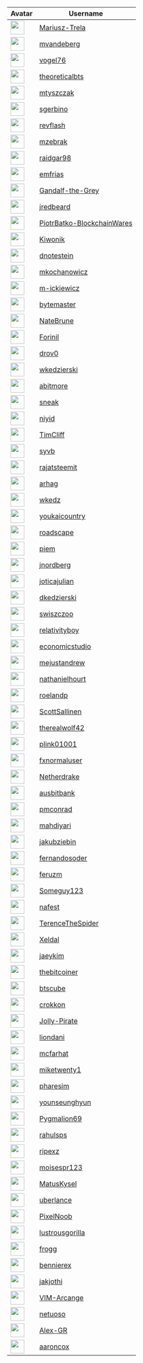 <!-- CONTRIBUTORS START -->
| Avatar | Username |
|--------|----------|
| <img src="https://avatars.githubusercontent.com/u/47446615?v=4" width="32"/> | [Mariusz-Trela](https://github.com/Mariusz-Trela) |
| <img src="https://avatars.githubusercontent.com/u/15834128?v=4" width="32"/> | [mvandeberg](https://github.com/mvandeberg) |
| <img src="https://avatars.githubusercontent.com/u/6086581?v=4" width="32"/> | [vogel76](https://github.com/vogel76) |
| <img src="https://avatars.githubusercontent.com/u/10215982?v=4" width="32"/> | [theoreticalbts](https://github.com/theoreticalbts) |
| <img src="https://avatars.githubusercontent.com/u/47424648?v=4" width="32"/> | [mtyszczak](https://github.com/mtyszczak) |
| <img src="https://avatars.githubusercontent.com/u/778036?v=4" width="32"/> | [sgerbino](https://github.com/sgerbino) |
| <img src="https://avatars.githubusercontent.com/u/18016831?v=4" width="32"/> | [revflash](https://github.com/revflash) |
| <img src="https://avatars.githubusercontent.com/u/73518558?v=4" width="32"/> | [mzebrak](https://github.com/mzebrak) |
| <img src="https://avatars.githubusercontent.com/u/47774475?v=4" width="32"/> | [raidgar98](https://github.com/raidgar98) |
| <img src="https://avatars.githubusercontent.com/u/6821518?v=4" width="32"/> | [emfrias](https://github.com/emfrias) |
| <img src="https://avatars.githubusercontent.com/u/6341057?v=4" width="32"/> | [Gandalf-the-Grey](https://github.com/Gandalf-the-Grey) |
| <img src="https://avatars.githubusercontent.com/u/23157604?v=4" width="32"/> | [jredbeard](https://github.com/jredbeard) |
| <img src="https://avatars.githubusercontent.com/u/89073252?v=4" width="32"/> | [PiotrBatko-BlockchainWares](https://github.com/PiotrBatko-BlockchainWares) |
| <img src="https://avatars.githubusercontent.com/u/30624352?v=4" width="32"/> | [Kiwonik](https://github.com/Kiwonik) |
| <img src="https://avatars.githubusercontent.com/u/5102968?v=4" width="32"/> | [dnotestein](https://github.com/dnotestein) |
| <img src="https://avatars.githubusercontent.com/u/30365588?v=4" width="32"/> | [mkochanowicz](https://github.com/mkochanowicz) |
| <img src="https://avatars.githubusercontent.com/u/127381129?v=4" width="32"/> | [m-ickiewicz](https://github.com/m-ickiewicz) |
| <img src="https://avatars.githubusercontent.com/u/347290?v=4" width="32"/> | [bytemaster](https://github.com/bytemaster) |
| <img src="https://avatars.githubusercontent.com/u/5235087?v=4" width="32"/> | [NateBrune](https://github.com/NateBrune) |
| <img src="https://avatars.githubusercontent.com/u/22886482?v=4" width="32"/> | [Forinil](https://github.com/Forinil) |
| <img src="https://avatars.githubusercontent.com/u/22356916?v=4" width="32"/> | [drov0](https://github.com/drov0) |
| <img src="https://avatars.githubusercontent.com/u/42038027?v=4" width="32"/> | [wkedzierski](https://github.com/wkedzierski) |
| <img src="https://avatars.githubusercontent.com/u/9946777?v=4" width="32"/> | [abitmore](https://github.com/abitmore) |
| <img src="https://avatars.githubusercontent.com/u/408977?v=4" width="32"/> | [sneak](https://github.com/sneak) |
| <img src="https://avatars.githubusercontent.com/u/20237127?v=4" width="32"/> | [niyid](https://github.com/niyid) |
| <img src="https://avatars.githubusercontent.com/u/20735105?v=4" width="32"/> | [TimCliff](https://github.com/TimCliff) |
| <img src="https://avatars.githubusercontent.com/u/10530973?v=4" width="32"/> | [syvb](https://github.com/syvb) |
| <img src="https://avatars.githubusercontent.com/u/41020259?v=4" width="32"/> | [rajatsteemit](https://github.com/rajatsteemit) |
| <img src="https://avatars.githubusercontent.com/u/8333406?v=4" width="32"/> | [arhag](https://github.com/arhag) |
| <img src="https://avatars.githubusercontent.com/u/19613773?v=4" width="32"/> | [wkedz](https://github.com/wkedz) |
| <img src="https://avatars.githubusercontent.com/u/838544?v=4" width="32"/> | [youkaicountry](https://github.com/youkaicountry) |
| <img src="https://avatars.githubusercontent.com/u/5168676?v=4" width="32"/> | [roadscape](https://github.com/roadscape) |
| <img src="https://avatars.githubusercontent.com/u/142960?v=4" width="32"/> | [piem](https://github.com/piem) |
| <img src="https://avatars.githubusercontent.com/u/95886?v=4" width="32"/> | [jnordberg](https://github.com/jnordberg) |
| <img src="https://avatars.githubusercontent.com/u/25859602?v=4" width="32"/> | [joticajulian](https://github.com/joticajulian) |
| <img src="https://avatars.githubusercontent.com/u/47428068?v=4" width="32"/> | [dkedzierski](https://github.com/dkedzierski) |
| <img src="https://avatars.githubusercontent.com/u/90421476?v=4" width="32"/> | [swiszczoo](https://github.com/swiszczoo) |
| <img src="https://avatars.githubusercontent.com/u/599528?v=4" width="32"/> | [relativityboy](https://github.com/relativityboy) |
| <img src="https://avatars.githubusercontent.com/u/38183982?v=4" width="32"/> | [economicstudio](https://github.com/economicstudio) |
| <img src="https://avatars.githubusercontent.com/u/36562241?v=4" width="32"/> | [mejustandrew](https://github.com/mejustandrew) |
| <img src="https://avatars.githubusercontent.com/u/271977?v=4" width="32"/> | [nathanielhourt](https://github.com/nathanielhourt) |
| <img src="https://avatars.githubusercontent.com/u/248064?v=4" width="32"/> | [roelandp](https://github.com/roelandp) |
| <img src="https://avatars.githubusercontent.com/u/5825912?v=4" width="32"/> | [ScottSallinen](https://github.com/ScottSallinen) |
| <img src="https://avatars.githubusercontent.com/u/31614097?v=4" width="32"/> | [therealwolf42](https://github.com/therealwolf42) |
| <img src="https://avatars.githubusercontent.com/u/31787860?v=4" width="32"/> | [plink01001](https://github.com/plink01001) |
| <img src="https://avatars.githubusercontent.com/u/21128915?v=4" width="32"/> | [fxnormaluser](https://github.com/fxnormaluser) |
| <img src="https://avatars.githubusercontent.com/u/3516903?v=4" width="32"/> | [Netherdrake](https://github.com/Netherdrake) |
| <img src="https://avatars.githubusercontent.com/u/1692203?v=4" width="32"/> | [ausbitbank](https://github.com/ausbitbank) |
| <img src="https://avatars.githubusercontent.com/u/6449255?v=4" width="32"/> | [pmconrad](https://github.com/pmconrad) |
| <img src="https://avatars.githubusercontent.com/u/16903082?v=4" width="32"/> | [mahdiyari](https://github.com/mahdiyari) |
| <img src="https://avatars.githubusercontent.com/u/116113682?v=4" width="32"/> | [jakubziebin](https://github.com/jakubziebin) |
| <img src="https://avatars.githubusercontent.com/u/22105142?v=4" width="32"/> | [fernandosoder](https://github.com/fernandosoder) |
| <img src="https://avatars.githubusercontent.com/u/3015990?v=4" width="32"/> | [feruzm](https://github.com/feruzm) |
| <img src="https://avatars.githubusercontent.com/u/1267260?v=4" width="32"/> | [Someguy123](https://github.com/Someguy123) |
| <img src="https://avatars.githubusercontent.com/u/1168323?v=4" width="32"/> | [nafest](https://github.com/nafest) |
| <img src="https://avatars.githubusercontent.com/u/101527190?v=4" width="32"/> | [TerenceTheSpider](https://github.com/TerenceTheSpider) |
| <img src="https://avatars.githubusercontent.com/u/6191504?v=4" width="32"/> | [Xeldal](https://github.com/Xeldal) |
| <img src="https://avatars.githubusercontent.com/u/11039081?v=4" width="32"/> | [jaeykim](https://github.com/jaeykim) |
| <img src="https://avatars.githubusercontent.com/u/22267287?v=4" width="32"/> | [thebitcoiner](https://github.com/thebitcoiner) |
| <img src="https://avatars.githubusercontent.com/u/16554227?v=4" width="32"/> | [btscube](https://github.com/btscube) |
| <img src="https://avatars.githubusercontent.com/u/33018033?v=4" width="32"/> | [crokkon](https://github.com/crokkon) |
| <img src="https://avatars.githubusercontent.com/u/4613678?v=4" width="32"/> | [Jolly-Pirate](https://github.com/Jolly-Pirate) |
| <img src="https://avatars.githubusercontent.com/u/6908400?v=4" width="32"/> | [liondani](https://github.com/liondani) |
| <img src="https://avatars.githubusercontent.com/u/16103020?v=4" width="32"/> | [mcfarhat](https://github.com/mcfarhat) |
| <img src="https://avatars.githubusercontent.com/u/7761473?v=4" width="32"/> | [miketwenty1](https://github.com/miketwenty1) |
| <img src="https://avatars.githubusercontent.com/u/7117707?v=4" width="32"/> | [pharesim](https://github.com/pharesim) |
| <img src="https://avatars.githubusercontent.com/u/8231268?v=4" width="32"/> | [younseunghyun](https://github.com/younseunghyun) |
| <img src="https://avatars.githubusercontent.com/u/6958566?v=4" width="32"/> | [Pygmalion69](https://github.com/Pygmalion69) |
| <img src="https://avatars.githubusercontent.com/u/20718757?v=4" width="32"/> | [rahulsps](https://github.com/rahulsps) |
| <img src="https://avatars.githubusercontent.com/u/1633829?v=4" width="32"/> | [ripexz](https://github.com/ripexz) |
| <img src="https://avatars.githubusercontent.com/u/16326634?v=4" width="32"/> | [moisespr123](https://github.com/moisespr123) |
| <img src="https://avatars.githubusercontent.com/u/6115866?v=4" width="32"/> | [MatusKysel](https://github.com/MatusKysel) |
| <img src="https://avatars.githubusercontent.com/u/3442603?v=4" width="32"/> | [uberlance](https://github.com/uberlance) |
| <img src="https://avatars.githubusercontent.com/u/16233552?v=4" width="32"/> | [PixelNoob](https://github.com/PixelNoob) |
| <img src="https://avatars.githubusercontent.com/u/8507140?v=4" width="32"/> | [lustrousgorilla](https://github.com/lustrousgorilla) |
| <img src="https://avatars.githubusercontent.com/u/5204169?v=4" width="32"/> | [frogg](https://github.com/frogg) |
| <img src="https://avatars.githubusercontent.com/u/6532813?v=4" width="32"/> | [bennierex](https://github.com/bennierex) |
| <img src="https://avatars.githubusercontent.com/u/2713170?v=4" width="32"/> | [jakjothi](https://github.com/jakjothi) |
| <img src="https://avatars.githubusercontent.com/u/21260036?v=4" width="32"/> | [VIM-Arcange](https://github.com/VIM-Arcange) |
| <img src="https://avatars.githubusercontent.com/u/7006965?v=4" width="32"/> | [netuoso](https://github.com/netuoso) |
| <img src="https://avatars.githubusercontent.com/u/22716571?v=4" width="32"/> | [Alex-GR](https://github.com/Alex-GR) |
| <img src="https://avatars.githubusercontent.com/u/677686?v=4" width="32"/> | [aaroncox](https://github.com/aaroncox) |
<!-- CONTRIBUTORS END -->
















